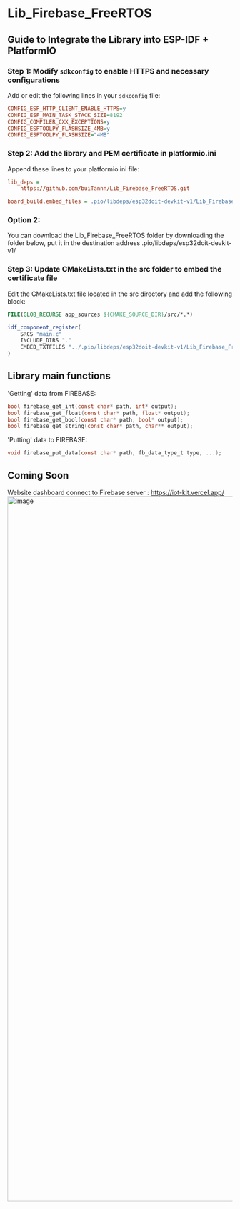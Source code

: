 # Lib_Firebase_FreeRTOS

## Guide to Integrate the Library into ESP-IDF + PlatformIO

### Step 1: Modify `sdkconfig` to enable HTTPS and necessary configurations

Add or edit the following lines in your `sdkconfig` file:

```ini
CONFIG_ESP_HTTP_CLIENT_ENABLE_HTTPS=y
CONFIG_ESP_MAIN_TASK_STACK_SIZE=8192
CONFIG_COMPILER_CXX_EXCEPTIONS=y
CONFIG_ESPTOOLPY_FLASHSIZE_4MB=y
CONFIG_ESPTOOLPY_FLASHSIZE="4MB"
```
### Step 2: Add the library and PEM certificate in platformio.ini
Append these lines to your platformio.ini file:

```ini
lib_deps = 
    https://github.com/buiTannn/Lib_Firebase_FreeRTOS.git

board_build.embed_files = .pio/libdeps/esp32doit-devkit-v1/Lib_Firebase_FreeRTOS/firebase_root_cert.pem
```
### Option 2: 
You can download the Lib_Firebase_FreeRTOS folder by downloading the folder below, put it in the destination address .pio/libdeps/esp32doit-devkit-v1/

### Step 3: Update CMakeLists.txt in the src folder to embed the certificate file
Edit the CMakeLists.txt file located in the src directory and add the following block:

```cmake
FILE(GLOB_RECURSE app_sources ${CMAKE_SOURCE_DIR}/src/*.*)

idf_component_register(
    SRCS "main.c"
    INCLUDE_DIRS "."
    EMBED_TXTFILES "../.pio/libdeps/esp32doit-devkit-v1/Lib_Firebase_FreeRTOS/firebase_root_cert.pem"
)
```

## Library main functions
'Getting' data from FIREBASE:

```c
bool firebase_get_int(const char* path, int* output);
bool firebase_get_float(const char* path, float* output);
bool firebase_get_bool(const char* path, bool* output);
bool firebase_get_string(const char* path, char** output);
```

'Putting' data to FIREBASE:

```c
void firebase_put_data(const char* path, fb_data_type_t type, ...);
```
## Coming Soon
Website dashboard connect to Firebase server : https://iot-kit.vercel.app/
<img width="2835" height="1579" alt="image" src="https://github.com/user-attachments/assets/c30d2cca-5526-47c8-96a3-489d68e7755a" />


